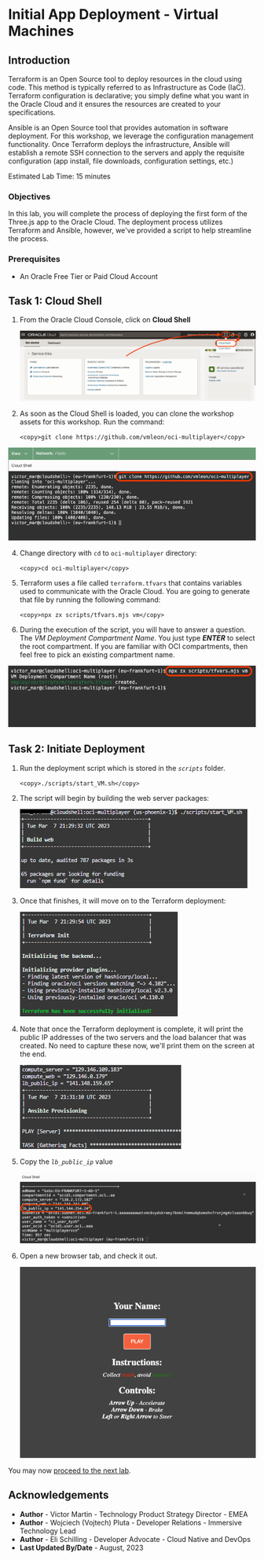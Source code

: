 # Initial App Deployment - Virtual Machines

## Introduction

Terraform is an Open Source tool to deploy resources in the cloud using code. This method is typically referred to as Infrastructure as Code (IaC). Terraform configuration is declarative; you simply define what you want in the Oracle Cloud and it ensures the resources are created to your specifications.

Ansible is an Open Source tool that provides automation in software deployment. For this workshop, we leverage the configuration management functionality. Once Terraform deploys the infrastructure, Ansible will establish a remote SSH connection to the servers and apply the requisite configuration (app install, file downloads, configuration settings, etc.)

Estimated Lab Time: 15 minutes

### Objectives

In this lab, you will complete the process of deploying the first form of the Three.js app to the Oracle Cloud. The deployment process utilizes Terraform and Ansible, however, we've provided a script to help streamline the process.

### Prerequisites

* An Oracle Free Tier or Paid Cloud Account


## Task 1: Cloud Shell

1. From the Oracle Cloud Console, click on **Cloud Shell**

    ![Cloud Shell](images/cloud-shell-button.png)

2. As soon as the Cloud Shell is loaded, you can clone the workshop assets for this workshop. Run the command:

    ```
    <copy>git clone https://github.com/vmleon/oci-multiplayer</copy>
    ```

  ![Git Clone](images/git-clone.png)

4. Change directory with `cd` to `oci-multiplayer` directory:

    ```
    <copy>cd oci-multiplayer</copy>
    ```

5. Terraform uses a file called `terraform.tfvars` that contains variables used to communicate with the Oracle Cloud. You are going to generate that file by running the following command:

    ```
    <copy>npx zx scripts/tfvars.mjs vm</copy>
    ```

6. During the execution of the script, you will have to answer a question. The _VM Deployment Compartment Name_. You just type _**ENTER**_ to select the root compartment. If you are familiar with OCI compartments, then feel free to pick an existing compartment name.

  ![TFvars vm command](images/tfvars-vm-command.png)

## Task 2: Initiate Deployment

1. Run the deployment script which is stored in the _`scripts`_ folder.


    ```
    <copy>./scripts/start_VM.sh</copy>
    ```

2. The script will begin by building the web server packages:

    ![Start 01](images/script-01.png)

3. Once that finishes, it will move on to the Terraform deployment:

    ![Terraform deployment](images/script-02.png)

4. Note that once the Terraform deployment is complete, it will print the public IP addresses of the two servers and the load balancer that was created. No need to capture these now, we'll print them on the screen at the end.

    ![Ansible configuration](images/script-03.png)

5. Copy the _`lb_public_ip`_ value

    ![Start vm Output](images/start_vm_output.png)

6. Open a new browser tab, and check it out.

    ![Game landing](images/game-landing.png)

You may now [proceed to the next lab](#next).

## Acknowledgements

* **Author** - Victor Martin - Technology Product Strategy Director - EMEA
* **Author** - Wojciech (Vojtech) Pluta - Developer Relations - Immersive Technology Lead
* **Author** - Eli Schilling - Developer Advocate - Cloud Native and DevOps
* **Last Updated By/Date** - August, 2023
